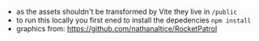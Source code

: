 - as the assets shouldn't be transformed by Vite they live in `/public`
- to run this locally you first ened to install the depedencies `npm install`
- graphics from: https://github.com/nathanaltice/RocketPatrol
